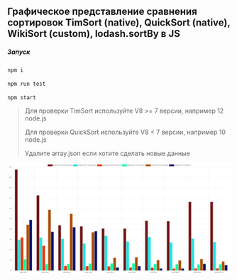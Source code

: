 ## Графическое представление сравнения сортировок TimSort (native), QuickSort (native), WikiSort (custom), lodash.sortBy в JS

##### Запуск 

`npm i`

`npm run test`

`npm start`

> Для проверки TimSort используйте V8 >= 7 версии, например 12 node.js
>
> Для проверки QuickSort используйте V8 < 7 версии, например 10 node.js
>
> Удалите array.json если хотите сделать новые данные
>

![](images\example.png)
